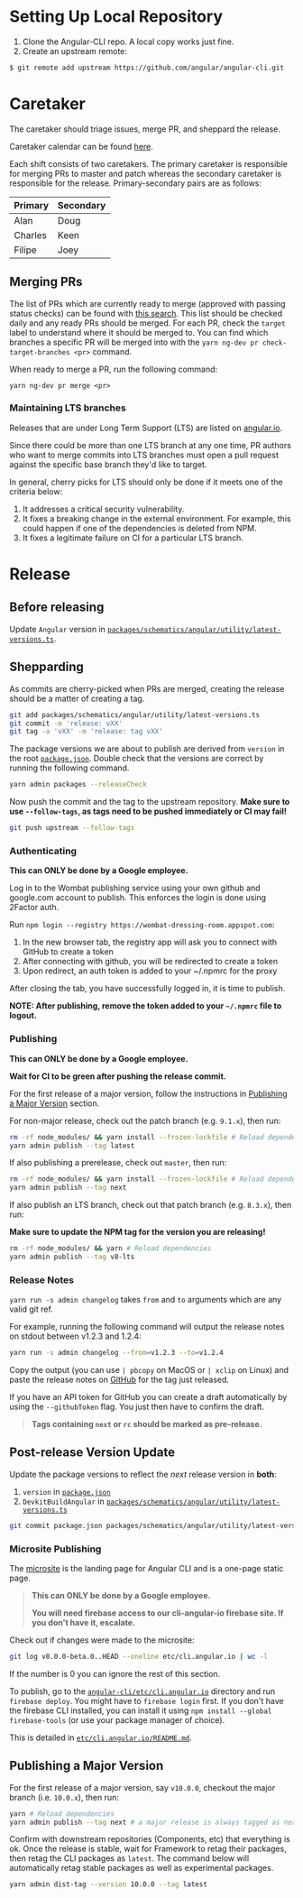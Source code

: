 # Setting Up Local Repository

1. Clone the Angular-CLI repo. A local copy works just fine.
1. Create an upstream remote:
  ```bash
  $ git remote add upstream https://github.com/angular/angular-cli.git
  ```

# Caretaker

The caretaker should triage issues, merge PR, and sheppard the release.

Caretaker calendar can be found [here](https://calendar.google.com/calendar/embed?src=angular.io_jf53juok1lhpm84hv6bo6fmgbc%40group.calendar.google.com&ctz=America%2FLos_Angeles).

Each shift consists of two caretakers. The primary caretaker is responsible for
merging PRs to master and patch whereas the secondary caretaker is responsible
for the release. Primary-secondary pairs are as follows:

Primary | Secondary
--------|----------
Alan    | Doug
Charles | Keen
Filipe  | Joey

## Merging PRs

The list of PRs which are currently ready to merge (approved with passing status checks) can
be found with [this search](https://github.com/angular/angular-cli/pulls?q=is%3Apr+is%3Aopen+label%3A%22PR+action%3A+merge%22+-is%3Adraft).
This list should be checked daily and any ready PRs should be merged. For each PR, check the
`target` label to understand where it should be merged to.  You can find which branches a specific
PR will be merged into with the `yarn ng-dev pr check-target-branches <pr>` command.

When ready to merge a PR, run the following command:
```
yarn ng-dev pr merge <pr>
```

### Maintaining LTS branches

Releases that are under Long Term Support (LTS) are listed on [angular.io](https://angular.io/guide/releases#support-policy-and-schedule).

Since there could be more than one LTS branch at any one time, PR authors who want to
merge commits into LTS branches must open a pull request against the specific base branch they'd like to target.

In general, cherry picks for LTS should only be done if it meets one of the criteria below:

1. It addresses a critical security vulnerability.
2. It fixes a breaking change in the external environment.
   For example, this could happen if one of the dependencies is deleted from NPM.
3. It fixes a legitimate failure on CI for a particular LTS branch.

# Release

## Before releasing

Update `Angular` version in [`packages/schematics/angular/utility/latest-versions.ts`](https://github.com/angular/angular-cli/blob/master/packages/schematics/angular/utility/latest-versions.ts).

## Shepparding

As commits are cherry-picked when PRs are merged, creating the release should be a matter of creating a tag.

```bash
git add packages/schematics/angular/utility/latest-versions.ts
git commit -m 'release: vXX'
git tag -a 'vXX' -m 'release: tag vXX'
```

The package versions we are about to publish are derived from `version` in the root
[`package.json`](https://github.com/angular/angular-cli/blob/master/package.json#L3). Double check that the versions are correct by running the
following command.

```bash
yarn admin packages --releaseCheck
```

Now push the commit and the tag to the upstream repository. **Make sure to use
`--follow-tags`, as tags need to be pushed immediately or CI may fail!**

```bash
git push upstream --follow-tags
```

### Authenticating

**This can ONLY be done by a Google employee.**

Log in to the Wombat publishing service using your own github and google.com
account to publish.  This enforces the login is done using 2Factor auth.

Run `npm login --registry https://wombat-dressing-room.appspot.com`:

1. In the new browser tab, the registry app will ask you to connect with GitHub to create a token
1. After connecting with github, you will be redirected to create a token
1. Upon redirect, an auth token is added to your ~/.npmrc for the proxy

After closing the tab, you have successfully logged in, it is time to publish.

**NOTE: After publishing, remove the token added to your `~/.npmrc` file to logout.**

### Publishing

**This can ONLY be done by a Google employee.**

**Wait for CI to be green after pushing the release commit.**

For the first release of a major version, follow the instructions in
[Publishing a Major Version](#publishing-a-major-version) section.

For non-major release, check out the patch branch (e.g. `9.1.x`), then run:
```bash
rm -rf node_modules/ && yarn install --frozen-lockfile # Reload dependencies
yarn admin publish --tag latest
```

If also publishing a prerelease, check out `master`, then run:
```bash
rm -rf node_modules/ && yarn install --frozen-lockfile # Reload dependencies
yarn admin publish --tag next
```

If also publish an LTS branch, check out that patch branch (e.g. `8.3.x`), then
run:

**Make sure to update the NPM tag for the version you are releasing!**

```bash
rm -rf node_modules/ && yarn # Reload dependencies
yarn admin publish --tag v8-lts
```

### Release Notes

`yarn run -s admin changelog` takes `from` and `to` arguments which are any valid git
ref.

For example, running the following command will output the release notes on
stdout between v1.2.3 and 1.2.4:

```bash
yarn run -s admin changelog --from=v1.2.3 --to=v1.2.4
```

Copy the output (you can use `| pbcopy` on MacOS or `| xclip` on Linux) and
paste the release notes on [GitHub](https://github.com/angular/angular-cli/releases)
for the tag just released.

If you have an API token for GitHub you can create a draft automatically by
using the `--githubToken` flag. You just then have to confirm the draft.

> **Tags containing `next` or `rc` should be marked as pre-release.**

## Post-release Version Update

Update the package versions to reflect the *next* release version in **both**:
1. `version` in [`package.json`](https://github.com/angular/angular-cli/blob/master/package.json#L3)
1. `DevkitBuildAngular` in [`packages/schematics/angular/utility/latest-versions.ts`](https://github.com/angular/angular-cli/blob/master/packages/schematics/angular/utility/latest-versions.ts)

```sh
git commit package.json packages/schematics/angular/utility/latest-versions.ts -m "build: bump version to vXX"
```

### Microsite Publishing

The [microsite](https://cli.angular.io/) is the landing page for Angular CLI and
is a one-page static page.

> **This can ONLY be done by a Google employee.**
>
> **You will need firebase access to our cli-angular-io firebase site. If you don't have it, escalate.**

Check out if changes were made to the microsite:

```sh
git log v8.0.0-beta.0..HEAD --oneline etc/cli.angular.io | wc -l
```

If the number is 0 you can ignore the rest of this section.

To publish, go to the
[`angular-cli/etc/cli.angular.io`](https://github.com/angular/angular-cli/tree/master/etc/cli.angular.io)
directory and run `firebase deploy`. You might have to `firebase login` first.
If you don't have the firebase CLI installed, you can install it using
`npm install --global firebase-tools` (or use your package manager of choice).

This is detailed in [`etc/cli.angular.io/README.md`](https://github.com/angular/angular-cli/blob/master/etc/cli.angular.io/README.md).

## Publishing a Major Version

For the first release of a major version, say `v10.0.0`, checkout the major branch
(i.e. `10.0.x`), then run:

```bash
yarn # Reload dependencies
yarn admin publish --tag next # a major release is always tagged as next initially
```

Confirm with downstream repositories (Components, etc) that everything is ok.
Once the release is stable, wait for Framework to retag their packages, then
retag the CLI packages as `latest`.
The command below will automatically retag stable packages as well as experimental
packages.

```bash
yarn admin dist-tag --version 10.0.0 --tag latest
```
